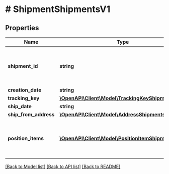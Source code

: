 # # ShipmentShipmentsV1

## Properties

Name | Type | Description | Notes
------------ | ------------- | ------------- | -------------
**shipment_id** | **string** | Internal shipment identifier assigned by OTTO Market. | [optional]
**creation_date** | **string** |  | [optional]
**tracking_key** | [**\OpenAPI\Client\Model\TrackingKeyShipmentsV1**](TrackingKeyShipmentsV1.md) |  | [optional]
**ship_date** | **string** |  | [optional]
**ship_from_address** | [**\OpenAPI\Client\Model\AddressShipmentsV1**](AddressShipmentsV1.md) |  | [optional]
**position_items** | [**\OpenAPI\Client\Model\PositionItemShipmentsV1[]**](PositionItemShipmentsV1.md) | The position items included in the shipment. | [optional]

[[Back to Model list]](../../README.md#models) [[Back to API list]](../../README.md#endpoints) [[Back to README]](../../README.md)
